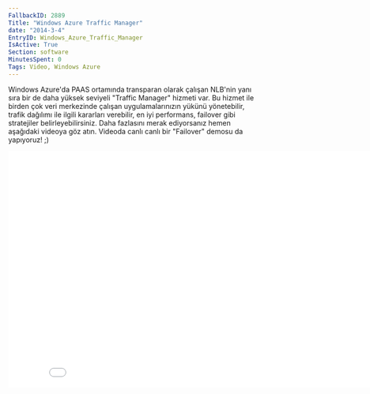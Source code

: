 ```yaml
---
FallbackID: 2889
Title: "Windows Azure Traffic Manager"
date: "2014-3-4"
EntryID: Windows_Azure_Traffic_Manager
IsActive: True
Section: software
MinutesSpent: 0
Tags: Video, Windows Azure
---
```

Windows Azure'da PAAS ortamında transparan olarak çalışan NLB'nin yanı
sıra bir de daha yüksek seviyeli "Traffic Manager" hizmeti var. Bu
hizmet ile birden çok veri merkezinde çalışan uygulamalarınızın yükünü
yönetebilir, trafik dağılımı ile ilgili kararları verebilir, en iyi
performans, failover gibi stratejiler belirleyebilirsiniz. Daha
fazlasını merak ediyorsanız hemen aşağıdaki videoya göz atın. Videoda
canlı canlı bir "Failover" demosu da yapıyoruz! ;)  

<iframe width="853" height="480" src="//www.youtube.com/embed/8dBVy9UCRLY" frameborder="0" allowfullscreen></iframe>



